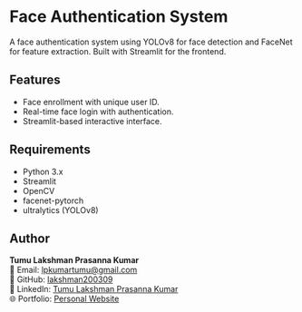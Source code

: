# Face Authentication System

A face authentication system using YOLOv8 for face detection and FaceNet for feature extraction. Built with Streamlit for the frontend.

## Features
- Face enrollment with unique user ID.
- Real-time face login with authentication.
- Streamlit-based interactive interface.

## Requirements
- Python 3.x
- Streamlit
- OpenCV
- facenet-pytorch
- ultralytics (YOLOv8)

## Author
**Tumu Lakshman Prasanna Kumar**  
📧 Email: lpkumartumu@gmail.com  
🐙 GitHub: [lakshman200309](https://github.com/lakshman200309)  
🔗 LinkedIn: [Tumu Lakshman Prasanna Kumar](https://www.linkedin.com/in/tumu-lakshman-prasanna-kumar-a37561270)  
🌐 Portfolio: [Personal Website](https://lakshman200309.github.io/Personal_Portfolio/)
